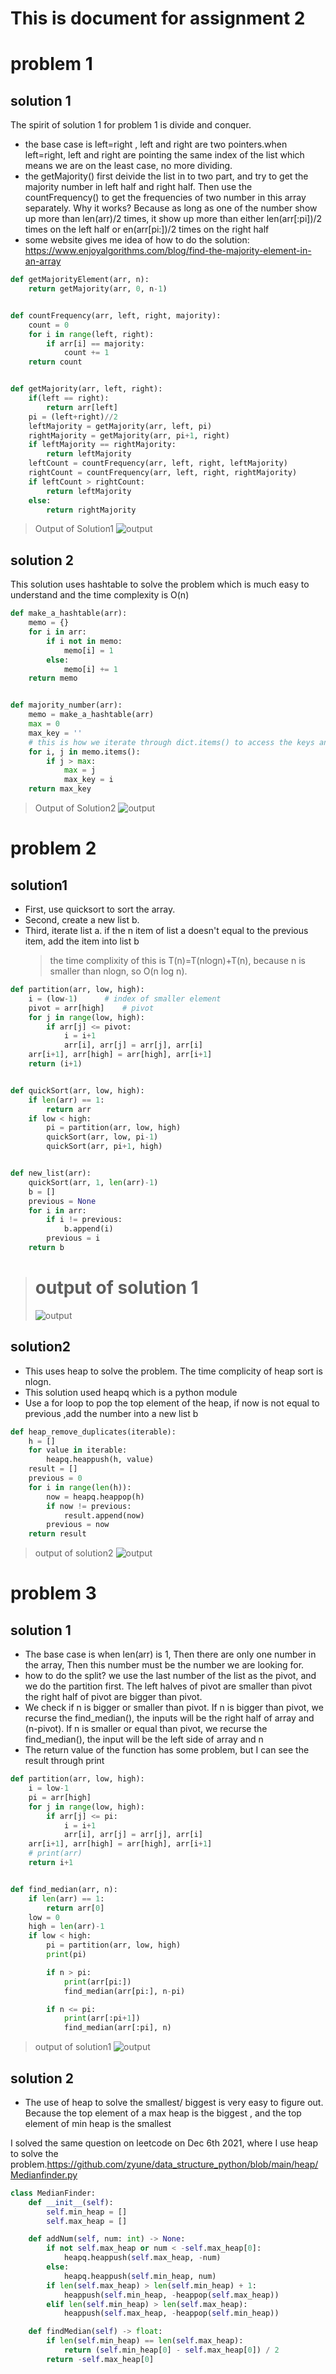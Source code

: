 # This is document for assignment 2

# problem 1

## solution 1

The spirit of solution 1 for problem 1 is divide and conquer.

- the base case is left=right , left and right are two pointers.when left=right, left and right are pointing the same index of the list which means we are on the least case, no more dividing.
- the getMajority() first deivide the list in to two part, and try to get the majority number in left half and right half. Then use the countFrequency() to get the frequencies of two number in this array separately. Why it works? Because as long as one of the number show up more than len(arr)/2 times, it show up more than either len(arr[:pi])/2 times on the left half or en(arr[pi:])/2 times on the right half
- some website gives me idea of how to do the solution:
  https://www.enjoyalgorithms.com/blog/find-the-majority-element-in-an-array

```python
def getMajorityElement(arr, n):
    return getMajority(arr, 0, n-1)


def countFrequency(arr, left, right, majority):
    count = 0
    for i in range(left, right):
        if arr[i] == majority:
            count += 1
    return count


def getMajority(arr, left, right):
    if(left == right):
        return arr[left]
    pi = (left+right)//2
    leftMajority = getMajority(arr, left, pi)
    rightMajority = getMajority(arr, pi+1, right)
    if leftMajority == rightMajority:
        return leftMajority
    leftCount = countFrequency(arr, left, right, leftMajority)
    rightCount = countFrequency(arr, left, right, rightMajority)
    if leftCount > rightCount:
        return leftMajority
    else:
        return rightMajority
```

> Output of Solution1
> ![output](https://github.com/zyune/CS5800_algorithem/blob/main/assignment2/screenshoot/p1s1.png)

## solution 2

This solution uses hashtable to solve the problem which is much easy to understand and the time complexity is O(n)

```python
def make_a_hashtable(arr):
    memo = {}
    for i in arr:
        if i not in memo:
            memo[i] = 1
        else:
            memo[i] += 1
    return memo


def majority_number(arr):
    memo = make_a_hashtable(arr)
    max = 0
    max_key = ''
    # this is how we iterate through dict.items() to access the keys and values of a dictionary.
    for i, j in memo.items():
        if j > max:
            max = j
            max_key = i
    return max_key

```

> Output of Solution2
> ![output](https://github.com/zyune/CS5800_algorithem/blob/main/assignment2/screenshoot/p1s2.png)

# problem 2

## solution1

- First, use quicksort to sort the array.
- Second, create a new list b.
- Third, iterate list a. if the n item of list a doesn't equal to the previous item, add the item into list b
  > the time complixity of this is T(n)=T(nlogn)+T(n), because n is smaller than nlogn, so O(n log n).

```python
def partition(arr, low, high):
    i = (low-1)		 # index of smaller element
    pivot = arr[high]	 # pivot
    for j in range(low, high):
        if arr[j] <= pivot:
            i = i+1
            arr[i], arr[j] = arr[j], arr[i]
    arr[i+1], arr[high] = arr[high], arr[i+1]
    return (i+1)


def quickSort(arr, low, high):
    if len(arr) == 1:
        return arr
    if low < high:
        pi = partition(arr, low, high)
        quickSort(arr, low, pi-1)
        quickSort(arr, pi+1, high)


def new_list(arr):
    quickSort(arr, 1, len(arr)-1)
    b = []
    previous = None
    for i in arr:
        if i != previous:
            b.append(i)
        previous = i
    return b

```

> # output of solution 1
>
> ![output](https://github.com/zyune/CS5800_algorithem/blob/main/assignment2/screenshoot/p2s1.png)

## solution2

- This uses heap to solve the problem. The time complicity of heap sort is nlogn.
- This solution used heapq which is a python module
- Use a for loop to pop the top element of the heap, if now is not equal to previous ,add the number into a new list b

```python
def heap_remove_duplicates(iterable):
    h = []
    for value in iterable:
        heapq.heappush(h, value)
    result = []
    previous = 0
    for i in range(len(h)):
        now = heapq.heappop(h)
        if now != previous:
            result.append(now)
        previous = now
    return result

```

> output of solution2
> ![output](https://github.com/zyune/CS5800_algorithem/blob/main/assignment2/screenshoot/p2s2.png)

# problem 3

## solution 1

- The base case is when len(arr) is 1, Then there are only one number in the array, Then this number must be the number we are looking for.
- how to do the split? we use the last number of the list as the pivot, and we do the partition first. The left halves of pivot are smaller than pivot the right half of pivot are bigger than pivot.
- We check if n is bigger or smaller than pivot. If n is bigger than pivot, we recurse the find_median(), the inputs will be the right half of array and (n-pivot). If n is smaller or equal than pivot, we recurse the find_median(), the input will be the left side of array and n
- The return value of the function has some problem, but I can see the result through print

```python
def partition(arr, low, high):
    i = low-1
    pi = arr[high]
    for j in range(low, high):
        if arr[j] <= pi:
            i = i+1
            arr[i], arr[j] = arr[j], arr[i]
    arr[i+1], arr[high] = arr[high], arr[i+1]
    # print(arr)
    return i+1


def find_median(arr, n):
    if len(arr) == 1:
        return arr[0]
    low = 0
    high = len(arr)-1
    if low < high:
        pi = partition(arr, low, high)
        print(pi)

        if n > pi:
            print(arr[pi:])
            find_median(arr[pi:], n-pi)

        if n <= pi:
            print(arr[:pi+1])
            find_median(arr[:pi], n)
```

> output of solution1
> ![output](https://github.com/zyune/CS5800_algorithem/blob/main/assignment2/screenshoot/p3s1.png)

## solution 2

- The use of heap to solve the smallest/ biggest is very easy to figure out. Because the top element of a max heap is the biggest , and the top element of min heap is the smallest

I solved the same question on leetcode on Dec 6th 2021, where I use heap to solve the problem.https://github.com/zyune/data_structure_python/blob/main/heap/Medianfinder.py

```python
class MedianFinder:
    def __init__(self):
        self.min_heap = []
        self.max_heap = []

    def addNum(self, num: int) -> None:
        if not self.max_heap or num < -self.max_heap[0]:
            heapq.heappush(self.max_heap, -num)
        else:
            heapq.heappush(self.min_heap, num)
        if len(self.max_heap) > len(self.min_heap) + 1:
            heappush(self.min_heap, -heappop(self.max_heap))
        elif len(self.min_heap) > len(self.max_heap):
            heappush(self.max_heap, -heappop(self.min_heap))

    def findMedian(self) -> float:
        if len(self.min_heap) == len(self.max_heap):
            return (self.min_heap[0] - self.max_heap[0]) / 2
        return -self.max_heap[0]
```
